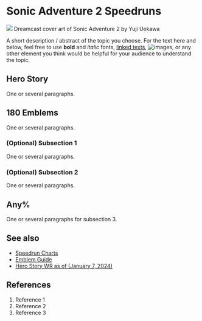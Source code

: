  # Sonic Adventure 2 Speedruns
![](https://upload.wikimedia.org/wikipedia/en/9/99/Sonic_Adventure_2_cover.png)
Dreamcast cover art of Sonic Adventure 2 by Yuji Uekawa

A short description / abstract of the topic you choose. For the text here and below, feel free to use **bold** and *italic* fonts, [linked texts](url),  ![images](url), or any other element you think would be helpful for your audience to understand the topic.


## Hero Story
One or several paragraphs.

## 180 Emblems
One or several paragraphs.
### (Optional) Subsection 1
One or several paragraphs.
### (Optional) Subsection 2
One or several paragraphs.

## Any%
One or several paragraphs for subsection 3.

## See also
- [Speedrun Charts](https://www.speedrun.com/sa2b?h=Hero_Story-new-game&x=l824jg25-onvz40lm.4qy7x74q)
- [Emblem Guide](https://steamcommunity.com/sharedfiles/filedetails/?id=312189613)
- [Hero Story WR as of (January 7, 2024)](https://www.youtube.com/watch?v=GuH0KV8W2tw)

## References
1. Reference 1
2. Reference 2
3. Reference 3
